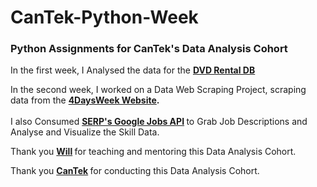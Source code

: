 # CanTek-Python-Week
<h3> Python Assignments for CanTek's Data Analysis Cohort </h3>

In the first week, I Analysed the data for the <b> [DVD Rental DB](https://www.postgresqltutorial.com/postgresql-getting-started/postgresql-sample-database/) </b>

In the second week, I worked on a Data Web Scraping Project, scraping data from the <b> [4DaysWeek Website](https://4dayweek.io/). </b>  
<br />
I also Consumed <b> [SERP's Google Jobs API](https://serpapi.com/google-jobs-api) </b> to Grab Job Descriptions and Analyse and Visualize the Skill Data.
<br />

Thank you <b> [Will]( https://github.com/tomwillcode ) </b> for teaching and mentoring this Data Analysis Cohort.

Thank you <b> [CanTek](https://www.cantekcanada.com) </b> for conducting this Data Analysis Cohort.
